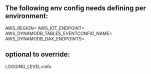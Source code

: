 ## The following env config needs defining per environment:

AWS_REGION=
AWS_IOT_ENDPOINT=
AWS_DYNAMODB_TABLES_EVENTCONFIG_NAME=
AWS_DYNAMODB_DAX_ENDPOINTS=

## optional to override:
LOGGING_LEVEL=info
